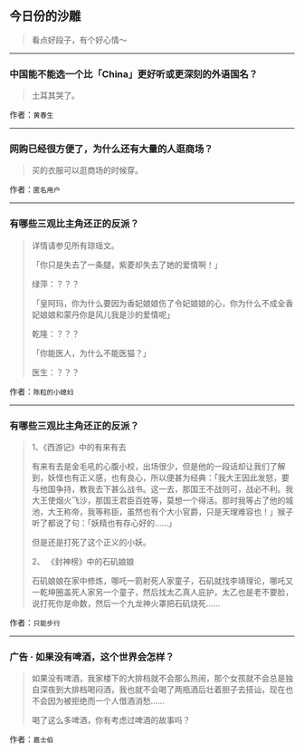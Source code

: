 ## 今日份的沙雕

> 看点好段子，有个好心情～


 
---

### 中国能不能选一个比「China」更好听或更深刻的外语国名？

> 土耳其哭了。


作者：`黄春生`

---

### 网购已经很方便了，为什么还有大量的人逛商场？

> 买的衣服可以逛商场的时候穿。


作者：`匿名用户`

---

### 有哪些三观比主角还正的反派？

> 详情请参见所有琼瑶文。
> 
> 「你只是失去了一条腿，紫菱却失去了她的爱情啊！」
> 
> 绿萍：？？？
> 
> 「皇阿玛，你为什么要因为香妃娘娘伤了令妃娘娘的心，你为什么不成全香妃娘娘和蒙丹你是风儿我是沙的爱情呢」
> 
> 乾隆：？？？
> 
> 「你能医人，为什么不能医猫？」
> 
> 医生：？？？


作者：`陈粒的小媳妇`

---

### 有哪些三观比主角还正的反派？

> 1、《西游记》中的有来有去
> 
> 有来有去是金毛吼的心腹小校，出场很少，但是他的一段话却让我们了解到，妖怪也有正义感，也有良心，所以便甚为经典：「我大王因此发怒，要与他国争持，教我去下甚么战书。这一去，那国王不战则可，战必不利。我大王使烟火飞沙，那国王君臣百姓等，莫想一个得活。那时我等占了他的城池，大王称帝，我等称臣，虽然也有个大小官爵，只是天理难容也！」猴子听了都说了句：「妖精也有存心好的……」
> 
> 但是还是打死了这个正义的小妖。
> 
> 2、 《封神榜》中的石矶娘娘
> 
> 石矶娘娘在家中修炼，哪吒一箭射死人家童子，石矶就找李靖理论，哪吒又一乾坤圈盖死人家另一个童子，然后找太乙真人庇护，太乙也是老不要脸，说打死你是命数，然后一个九龙神火罩把石矶烧死……


作者：`只能步行`

---

### 广告 · 如果没有啤酒，这个世界会怎样？

> 如果没有啤酒，我家楼下的大排档就不会那么热闹，那个女孩就不会总是独自深夜到大排档喝闷酒，我也就不会喝了两瓶酒后壮着胆子去搭讪，现在也不会因为被拒绝而一个人借酒消愁……
> 
> 喝了这么多啤酒，你有考虑过啤酒的故事吗？


作者：`嘉士伯`